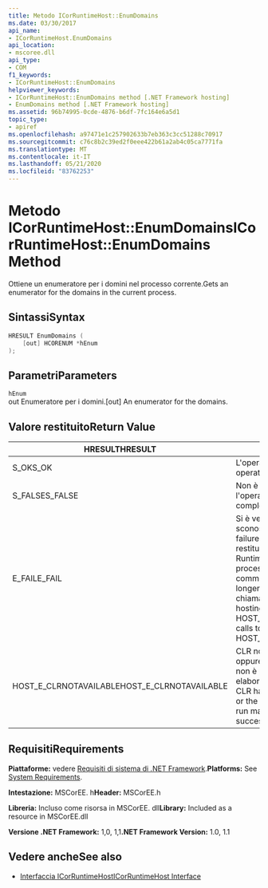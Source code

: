 ```yaml
---
title: Metodo ICorRuntimeHost::EnumDomains
ms.date: 03/30/2017
api_name:
- ICorRuntimeHost.EnumDomains
api_location:
- mscoree.dll
api_type:
- COM
f1_keywords:
- ICorRuntimeHost::EnumDomains
helpviewer_keywords:
- ICorRuntimeHost::EnumDomains method [.NET Framework hosting]
- EnumDomains method [.NET Framework hosting]
ms.assetid: 96b74995-0cde-4876-b6df-7fc164e6a5d1
topic_type:
- apiref
ms.openlocfilehash: a97471e1c257902633b7eb363c3cc51288c70917
ms.sourcegitcommit: c76c8b2c39ed2f0eee422b61a2ab4c05ca7771fa
ms.translationtype: MT
ms.contentlocale: it-IT
ms.lasthandoff: 05/21/2020
ms.locfileid: "83762253"
---
```

# <a name="icorruntimehostenumdomains-method"></a><span data-ttu-id="b8285-102">Metodo ICorRuntimeHost::EnumDomains</span><span class="sxs-lookup"><span data-stu-id="b8285-102">ICorRuntimeHost::EnumDomains Method</span></span>
<span data-ttu-id="b8285-103">Ottiene un enumeratore per i domini nel processo corrente.</span><span class="sxs-lookup"><span data-stu-id="b8285-103">Gets an enumerator for the domains in the current process.</span></span>  
  
## <a name="syntax"></a><span data-ttu-id="b8285-104">Sintassi</span><span class="sxs-lookup"><span data-stu-id="b8285-104">Syntax</span></span>  
  
```cpp  
HRESULT EnumDomains (  
    [out] HCORENUM *hEnum  
);  
```  
  
## <a name="parameters"></a><span data-ttu-id="b8285-105">Parametri</span><span class="sxs-lookup"><span data-stu-id="b8285-105">Parameters</span></span>  
 `hEnum`  
 <span data-ttu-id="b8285-106">out Enumeratore per i domini.</span><span class="sxs-lookup"><span data-stu-id="b8285-106">[out] An enumerator for the domains.</span></span>  
  
## <a name="return-value"></a><span data-ttu-id="b8285-107">Valore restituito</span><span class="sxs-lookup"><span data-stu-id="b8285-107">Return Value</span></span>  
  
|<span data-ttu-id="b8285-108">HRESULT</span><span class="sxs-lookup"><span data-stu-id="b8285-108">HRESULT</span></span>|<span data-ttu-id="b8285-109">Descrizione</span><span class="sxs-lookup"><span data-stu-id="b8285-109">Description</span></span>|  
|-------------|-----------------|  
|<span data-ttu-id="b8285-110">S_OK</span><span class="sxs-lookup"><span data-stu-id="b8285-110">S_OK</span></span>|<span data-ttu-id="b8285-111">L'operazione è stata completata.</span><span class="sxs-lookup"><span data-stu-id="b8285-111">The operation was successful.</span></span>|  
|<span data-ttu-id="b8285-112">S_FALSE</span><span class="sxs-lookup"><span data-stu-id="b8285-112">S_FALSE</span></span>|<span data-ttu-id="b8285-113">Non è stato possibile completare l'operazione.</span><span class="sxs-lookup"><span data-stu-id="b8285-113">The operation failed to complete.</span></span>|  
|<span data-ttu-id="b8285-114">E_FAIL</span><span class="sxs-lookup"><span data-stu-id="b8285-114">E_FAIL</span></span>|<span data-ttu-id="b8285-115">Si è verificato un errore irreversibile sconosciuto.</span><span class="sxs-lookup"><span data-stu-id="b8285-115">An unknown, catastrophic failure occurred.</span></span> <span data-ttu-id="b8285-116">Se un metodo restituisce E_FAIL, il Common Language Runtime (CLR) non è più utilizzabile nel processo.</span><span class="sxs-lookup"><span data-stu-id="b8285-116">If a method returns E_FAIL, the common language runtime (CLR) is no longer usable in the process.</span></span> <span data-ttu-id="b8285-117">Le chiamate successive a qualsiasi API di hosting restituiscono HOST_E_CLRNOTAVAILABLE.</span><span class="sxs-lookup"><span data-stu-id="b8285-117">Subsequent calls to any hosting APIs return HOST_E_CLRNOTAVAILABLE.</span></span>|  
|<span data-ttu-id="b8285-118">HOST_E_CLRNOTAVAILABLE</span><span class="sxs-lookup"><span data-stu-id="b8285-118">HOST_E_CLRNOTAVAILABLE</span></span>|<span data-ttu-id="b8285-119">CLR non è stato caricato in un processo oppure CLR si trova in uno stato in cui non è possibile eseguire codice gestito o elaborare la chiamata correttamente.</span><span class="sxs-lookup"><span data-stu-id="b8285-119">The CLR has not been loaded into a process, or the CLR is in a state in which it cannot run managed code or process the call successfully.</span></span>|  
  
## <a name="requirements"></a><span data-ttu-id="b8285-120">Requisiti</span><span class="sxs-lookup"><span data-stu-id="b8285-120">Requirements</span></span>  
 <span data-ttu-id="b8285-121">**Piattaforme:** vedere [Requisiti di sistema di .NET Framework](../../get-started/system-requirements.md).</span><span class="sxs-lookup"><span data-stu-id="b8285-121">**Platforms:** See [System Requirements](../../get-started/system-requirements.md).</span></span>  
  
 <span data-ttu-id="b8285-122">**Intestazione:** MSCorEE. h</span><span class="sxs-lookup"><span data-stu-id="b8285-122">**Header:** MSCorEE.h</span></span>  
  
 <span data-ttu-id="b8285-123">**Libreria:** Incluso come risorsa in MSCorEE. dll</span><span class="sxs-lookup"><span data-stu-id="b8285-123">**Library:** Included as a resource in MSCorEE.dll</span></span>  
  
 <span data-ttu-id="b8285-124">**Versione .NET Framework:** 1,0, 1,1</span><span class="sxs-lookup"><span data-stu-id="b8285-124">**.NET Framework Version:** 1.0, 1.1</span></span>  
  
## <a name="see-also"></a><span data-ttu-id="b8285-125">Vedere anche</span><span class="sxs-lookup"><span data-stu-id="b8285-125">See also</span></span>

- [<span data-ttu-id="b8285-126">Interfaccia ICorRuntimeHost</span><span class="sxs-lookup"><span data-stu-id="b8285-126">ICorRuntimeHost Interface</span></span>](icorruntimehost-interface.md)
